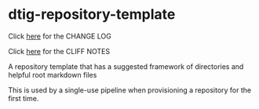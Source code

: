 # dtig-repository-template

Click [here](/CHANGELOG.md) for the CHANGE LOG

Click [here](/CLIFF_NOTES.md) for the CLIFF NOTES

A repository template that has a suggested framework of directories and helpful root markdown files

This is used by a single-use pipeline when provisioning a repository for the first time.
